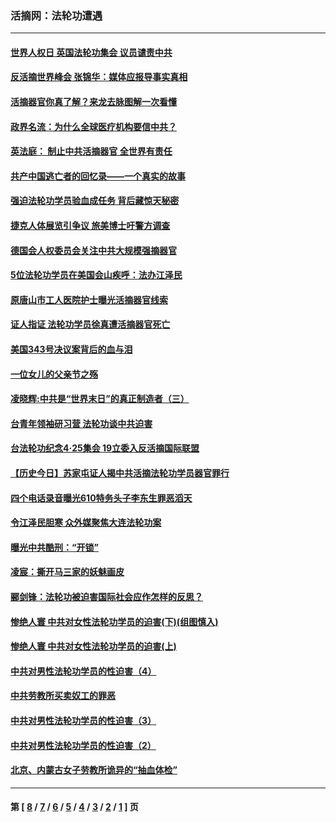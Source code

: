 ### 活摘网：法轮功遭遇
---
#### [世界人权日 英国法轮功集会 议员谴责中共](../../pages/nf5881/n13431763.md?06120430) 
#### [反活摘世界峰会 张锦华：媒体应报导事实真相](../../pages/nf5881/n13278502.md?06120430) 
#### [活摘器官你真了解？来龙去脉图解一次看懂](../../pages/nf5881/n13013820.md?06120430) 
#### [政界名流：为什么全球医疗机构要信中共？](../../pages/nf5881/n11945479.md?06120430) 
#### [英法庭： 制止中共活摘器官 全世界有责任](../../pages/nf5881/n11330691.md?06120430) 
#### [共产中国逃亡者的回忆录——一个真实的故事](../../pages/nf5881/n10918649.md?06120430) 
#### [强迫法轮功学员验血成任务 背后藏惊天秘密](../../pages/nf5881/n4252384.md?06120430) 
#### [捷克人体展览引争议 旅美博士吁警方调查](../../pages/nf5881/n9429187.md?06120430) 
#### [德国会人权委员会关注中共大规模强摘器官](../../pages/nf5881/n8418950.md?06120430) 
#### [5位法轮功学员在美国会山疾呼：法办江泽民](../../pages/nf5881/n8101519.md?06120430) 
#### [原唐山市工人医院护士曝光活摘器官线索](../../pages/nf5881/n8076384.md?06120430) 
#### [证人指证 法轮功学员徐真遭活摘器官死亡](../../pages/nf5881/n8042467.md?06120430) 
#### [美国343号决议案背后的血与泪](../../pages/nf5881/n8020684.md?06120430) 
#### [一位女儿的父亲节之殇](../../pages/nf5881/n8014122.md?06120430) 
#### [凌晓辉:中共是“世界末日”的真正制造者（三）](../../pages/nf5881/n4210333.md?06120430) 
#### [台青年领袖研习营 法轮功谈中共迫害](../../pages/nf5881/n4141857.md?06120430) 
#### [台法轮功纪念4‧25集会 19立委入反活摘国际联盟](../../pages/nf5881/n4141821.md?06120430) 
#### [【历史今日】苏家屯证人揭中共活摘法轮功学员器官罪行](../../pages/nf5881/n4135912.md?06120430) 
#### [四个电话录音曝光610特务头子李东生罪恶滔天](../../pages/nf5881/n4040060.md?06120430) 
#### [令江泽民胆寒 众外媒聚焦大连法轮功案](../../pages/nf5881/n3932671.md?06120430) 
#### [曝光中共酷刑：“开锁”](../../pages/nf5881/n3889373.md?06120430) 
#### [凌宸：撕开马三家的妖魅画皮](../../pages/nf5881/n3849369.md?06120430) 
#### [郦剑锋：法轮功被迫害国际社会应作怎样的反思？](../../pages/nf5881/n3824560.md?06120430) 
#### [惨绝人寰 中共对女性法轮功学员的迫害(下)(组图慎入)](../../pages/nf5881/n3816285.md?06120430) 
#### [惨绝人寰 中共对女性法轮功学员的迫害(上)](../../pages/nf5881/n3815374.md?06120430) 
#### [中共对男性法轮功学员的性迫害（4）](../../pages/nf5881/n3769144.md?06120430) 
#### [中共劳教所买卖奴工的罪恶](../../pages/nf5881/n3769378.md?06120430) 
#### [中共对男性法轮功学员的性迫害（3）](../../pages/nf5881/n3768231.md?06120430) 
#### [中共对男性法轮功学员的性迫害（2）](../../pages/nf5881/n3767211.md?06120430) 
#### [北京、内蒙古女子劳教所诡异的“抽血体检”](../../pages/nf5881/n3753158.md?06120430) 

---
#### 第 [ [8](./8.md?06120430) / [7](./7.md?06120430) / [6](./6.md?06120430) / [5](./5.md?06120430) / [4](./4.md?06120430) / [3](./3.md?06120430) / [2](./2.md?06120430) / [1](./1.md?06120430) ] 页
